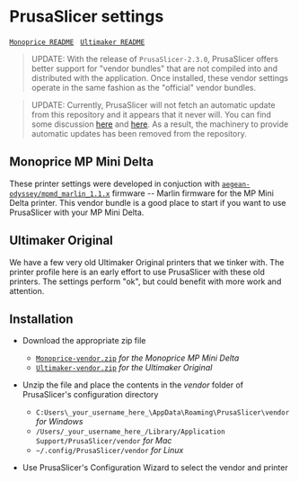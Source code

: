 # PrusaSlicer settings

[`Monoprice README`](Monoprice/README.md) &nbsp;
[`Ultimaker README`](Ultimaker/README.md) &nbsp;

>UPDATE: With the release of `PrusaSlicer-2.3.0`, PrusaSlicer offers better support for "vendor bundles" that are not compiled into and distributed with the application. Once installed, these vendor settings operate in the same fashion as the "official" vendor bundles.

>UPDATE: Currently, PrusaSlicer will not fetch an automatic update from this repository and it appears that it never will. You can find some discussion [here](https://github.com/prusa3d/PrusaSlicer/issues/5196) and [here](https://github.com/prusa3d/PrusaSlicer/pull/4129). As a result, the machinery to provide automatic updates has been removed from the repository.

## Monoprice MP Mini Delta

These printer settings were developed in conjuction with
[`aegean-odyssey/mpmd_marlin_1.1.x`](https://github.com/aegean-odyssey/mpmd_marlin_1.1.x)
firmware -- Marlin firmware for the MP Mini Delta printer. This vendor bundle
is a good place to start if you want to use PrusaSlicer with your MP Mini Delta.

## Ultimaker Original

We have a few very old Ultimaker Original printers that we tinker with.
The printer profile here is an early effort to use PrusaSlicer with these
old printers. The settings perform "ok", but could benefit with more work
and attention.

## Installation

* Download the appropriate zip file
  * [`Monoprice-vendor.zip`](https://github.com/aegean-odyssey/PrusaSlicer-settings/raw/master/Monoprice-vendor.zip)
    _for the Monoprice MP Mini Delta_ 
  * [`Ultimaker-vendor.zip`](https://github.com/aegean-odyssey/PrusaSlicer-settings/raw/master/Ultimaker-vendor.zip)
    _for the Ultimaker Original_

* Unzip the file and place the contents in the _vendor_ folder of PrusaSlicer's configuration directory
  * `C:Users\_your_username_here_\AppData\Roaming\PrusaSlicer\vendor` _for Windows_
  * `/Users/_your_username_here_/Library/Application Support/PrusaSlicer/vendor` _for Mac_
  * `~/.config/PrusaSlicer/vendor` _for Linux_

* Use PrusaSlicer's Configuration Wizard to select the vendor and printer
